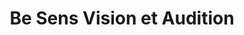 ---
title: "Be Sens Vision et Audition"
url: /merignac/be-sens-vision-et-audition/
shop: Optiker
---